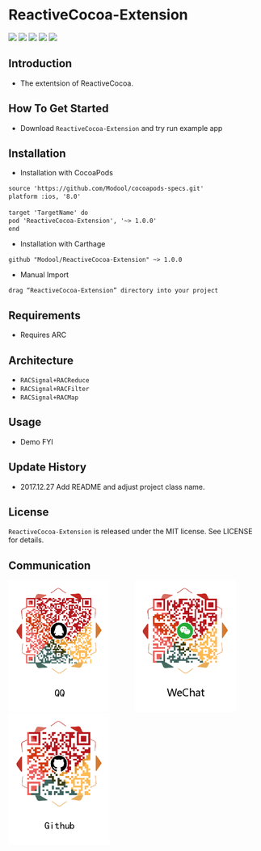 # ReactiveCocoa-Extension
[![](https://img.shields.io/travis/rust-lang/rust.svg?style=flat)](https://github.com/Modool)
[![](https://img.shields.io/badge/language-Object--C-1eafeb.svg?style=flat)](https://developer.apple.com/Objective-C)
[![](https://img.shields.io/badge/license-MIT-353535.svg?style=flat)](https://developer.apple.com/iphone/index.action)
[![](https://img.shields.io/badge/platform-iOS-lightgrey.svg?style=flat)](https://github.com/Modool)
[![](https://img.shields.io/badge/QQ群-662988771-red.svg)](http://wpa.qq.com/msgrd?v=3&uin=662988771&site=qq&menu=yes)

## Introduction

- The extentsion of ReactiveCocoa.

## How To Get Started

* Download `ReactiveCocoa-Extension` and try run example app

## Installation


* Installation with CocoaPods

```
source 'https://github.com/Modool/cocoapods-specs.git'
platform :ios, '8.0'

target 'TargetName' do
pod 'ReactiveCocoa-Extension', '~> 1.0.0'
end

```

* Installation with Carthage

```
github "Modool/ReactiveCocoa-Extension" ~> 1.0.0
```

* Manual Import

```
drag “ReactiveCocoa-Extension” directory into your project

```


## Requirements
- Requires ARC

## Architecture

* `RACSignal+RACReduce`
* `RACSignal+RACFilter`
* `RACSignal+RACMap`
	
## Usage

* Demo FYI 

## Update History

* 2017.12.27 Add README and adjust project class name.

## License
`ReactiveCocoa-Extension` is released under the MIT license. See LICENSE for details.


## Communication

<img src="https://github.com/Modool/Resources/blob/master/images/social/qq_300.png?raw=true" width=200><img style="margin:0px 50px 0px 50px" src="https://github.com/Modool/Resources/blob/master/images/social/wechat_300.png?raw=true" width=200><img src="https://github.com/Modool/Resources/blob/master/images/social/github_300.png?raw=true" width=200>
